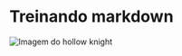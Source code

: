 # Treinando markdown
![Imagem do hollow knight](https://assets1.ignimgs.com/2018/06/21/hollowknight-1280-1529623462572.jpg)
